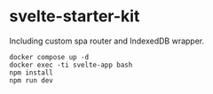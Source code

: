 # svelte-starter-kit
Including custom spa router and IndexedDB wrapper.


```shell
docker compose up -d
docker exec -ti svelte-app bash
npm install 
npm run dev
```
